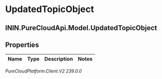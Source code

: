 # UpdatedTopicObject

## ININ.PureCloudApi.Model.UpdatedTopicObject

## Properties

|Name | Type | Description | Notes|
|------------ | ------------- | ------------- | -------------|



_PureCloudPlatform.Client.V2 239.0.0_
